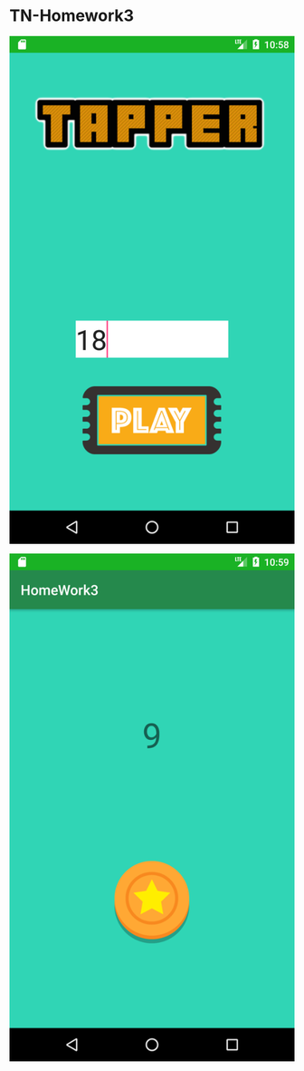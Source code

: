 # TN-Homework3

![alt text-1](https://github.com/artpssp1994/TN-Homework3/blob/master/Screenshot_1502855911.png)

![alt text-2](https://github.com/artpssp1994/TN-Homework3/blob/master/Screenshot_1502855942.png)
